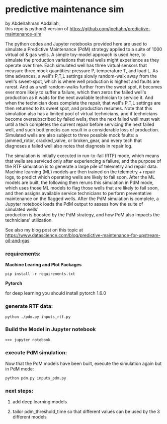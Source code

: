 # predictive maintenance sim 

  




by Abdelrahman Abdallah,<br />
this repo is python3 version of https://github.com/joehahn/predictive-maintenance-sim

The python codes and Jupyter notebooks provided here are used to
simulate a Predictive Maintenance (PdM) strategy 
applied to a suite of 1000 virtual oil & gas wells. A simple toy-model approach is used here, 
to simulate the production variations that real wells might experience
as they operate over time. Each simulated well has three virtual sensors that measure three mock quantities:
pressure P, temperature T, and load L.
As time advances, a well's P,T,L settings slowly random-walk away 
from the well's sweet-spot, which is where well production is highest and faults are rarest.
And as a well random-walks further from the sweet spot, it becomes ever more likely to suffer a failure,
which then zeros the failed well's production as it waits for the next
available technician to service it. And when the technician does complete the repair,
that well's P,T,L settings are then returned to its sweet spot, and production resumes. Note that
this simulation also has a limited pool of virtual technicians, and if technicians become 
oversubscribed by failed wells, then
the next failed well must wait until a tech completes the current repair before servicing
the next failed well, and such bottlenecks can result
in a considerable loss of production. Simulated 
wells are also subject to three possible mock faults: a jammed_rotor, cracked_valve, or broken_gear, and every 
tech that diagnoses a failed well also notes that diagnosis in repair log.

The simulation is initially executed in run-to-fail (RTF) mode, which means that wells are
serviced only after experiencing a failure, and the purpose of the RTF simulation is to generate
a large pile of telemetry and repair data. Machine learning (ML) models are then trained on the
telemetry + repair logs, to predict which operating wells are likely to fail soon. After the ML models
are built, the following then reruns this simulation in PdM mode, which uses those ML models to flag those
wells that are likely to fail soon, and then assigns available service technicians to perform
preventative maintenance on the flagged wells. After the PdM simulation is complete,
a Jupyter notebook loads the PdM output to assess how the suite of simulated wells'  
production is boosted by the PdM strategy, and how PdM also impacts the technicians'
utilization.

See also my blog post on this topic at 
https://www.datascience.com/blog/predictive-maintenance-for-upstream-oil-and-gas

### requirements:

**Machine Learing and Plot Packages**

```pip install -r requirements.txt```

**Pytorch**

for deep learning you should install pytorch 1.6.0 


### generate RTF data:

    python ./pdm.py inputs_rtf.py

### Build the Model in Jupyter notebook

```
>>> jupyter notebook
```

### execute PdM simulation:

Now that the PdM models have been built, execute the simulation again but in PdM mode:

    python pdm.py inputs_pdm.py









### next steps:

1. add deep learning models 

2. tailor pdm_threshold_time so that different values can be used by the 3 different models
 







